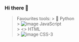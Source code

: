 ### Hi there 👋
 > Favourites tools:
    > 🐍 Python <br>
    > ![image](https://user-images.githubusercontent.com/73258473/111547543-168ad080-8758-11eb-8d2e-4c2efeabdaa6.png) JavaScript <br>
    > <> HTML <br>
    > ![image](https://user-images.githubusercontent.com/73258473/111547495-05da5a80-8758-11eb-9cc9-cc1fa96913da.png) CSS-3 <br>
